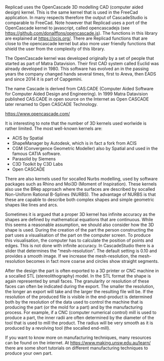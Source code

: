 Replicad uses the OpenCascade 3D modelling CAD (computer aided design) kernel. This is the same kernel that is used in the FreeCad application. In many respects therefore the output of CascadeStudio is comparable to FreeCad. Note however that Replicad uses a port of the OpenCascade kernel to javascript, called opencascadejs (see https://github.com/donalffons/opencascade.js). The functions in this library are explained at https://ocjs.org/. There are Replicad functions that are close to the opencascade kernel but also more user friendly functions that shield the user from the complexity of this library. 

The OpenCascade kernel was developed originally by a set of people that started as part of Matra Datavision. Their first CAD system called Euclid was already developed in 1980. This software has evolved an in the passing years the company changed hands several times, first to Areva, then EADS and since 2014 it is part of Capgemini.

The name Cascade is derived from CAS.CADE (Computer Aided Software for Computer Aided Design and Engineering). In 1999 Matra Datavision published CAS.CADE in open source on the Internet as Open CASCADE later renamed to Open CASCADE Technology.

https://www.opencascade.com/

It is interesting to note that the number of 3D kernels used worlwide is rather limited. The most well-known kernels are:

* ACIS by Spatial
* ShapeManager by Autodesk, which is in fact a fork from ACIS
* CGM (Convergence Geometric Modeller) also by Spatial and used in the famous CATIA software.
* Parasolid by Siemens
* C3D Toolkit by C3D Labs
* Open CASCADE

There are also kernels used for socalled Nurbs modelling, used by software packages such as Rhino and Moi3D (Moment of Inspiration). These kernels also use the BRep approach where the surfaces are described by socalled Non-Uniform Rational B-Splines (NURBS). The advantage of NURBS is that these are capable to describe both complex shapes and simple geometric shapes like lines and arcs.

Sometimes it is argued that a proper 3D kernel has infinite accuracy as the shapes are defined by mathematical equations that are continuous. While this seems a reasonable assumption, we should also consider how the 3D shape is used. During the creation of the part the person constructing the part uses a visualisation of the part on the computer screen. To produce this visualisation, the computer has to calculate the position of points and edges. This is not done with infinite accuracy. In CascadeStudio there is a slider that determines the "mesh-resolution". The default setting is 0.10 and provides a smooth image. If we increase the mesh-resolution, the mesh-resolution becomes in fact more coarse and circles show straight segments. 

After the design the part is often exported to a 3D printer or CNC machine in a socalled STL (stereolithography) model. In the STL format the shape is again represented by small faces. The granularity or resolution of these faces can often be indicated during the export. The smaller the resolution, the longer an export will take and the larger the resulting file will be. If the resolution of the produced file is visible in the end-product is determined both by the resolution of the data used to control the machine that is producing the part (or the mold for a part) and by the manufacturing process. For example, if a CNC (computer numerical control) mill is used to produce a part, the inner radii are often determined by the diameter of the tool that is used to mill the product. The radius will be very smooth as it is produced by a revolving tool (the socalled end-mill). 

If you want to know more on manufacturing techniques, many resources can be found on the internet. At https://www.making.unsw.edu.au/learn/ there are some short tutorials on different manufacturing techniques to produce your own part. 
